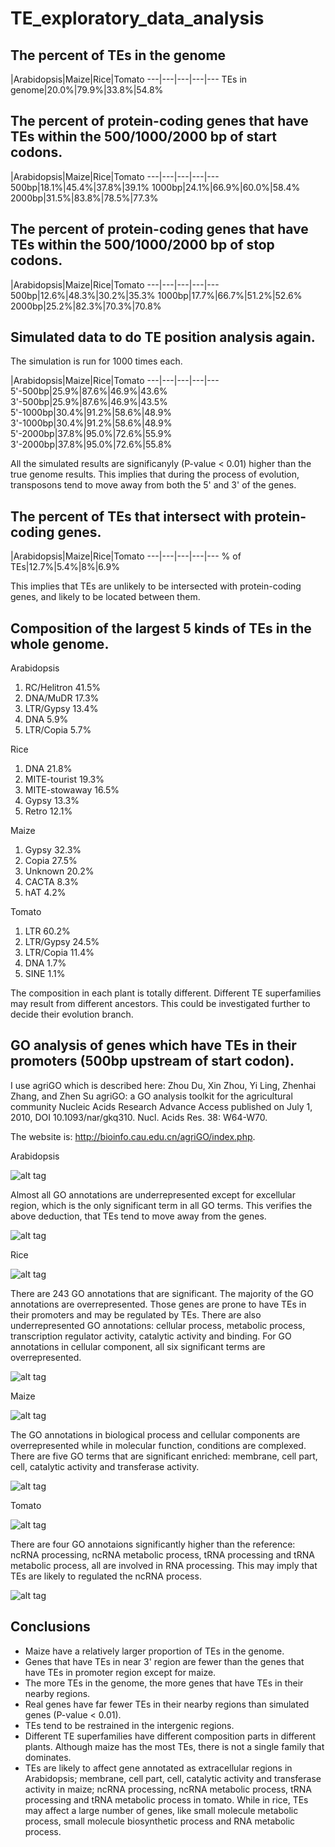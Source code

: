 # TE_exploratory_data_analysis

## The percent of TEs in the genome

 |Arabidopsis|Maize|Rice|Tomato
---|---|---|---|---
TEs in genome|20.0%|79.9%|33.8%|54.8%

## The percent of protein-coding genes that have TEs within the 500/1000/2000 bp of start codons.

 |Arabidopsis|Maize|Rice|Tomato
---|---|---|---|---
500bp|18.1%|45.4%|37.8%|39.1%
1000bp|24.1%|66.9%|60.0%|58.4%
2000bp|31.5%|83.8%|78.5%|77.3%

## The percent of protein-coding genes that have TEs within the 500/1000/2000 bp of stop codons.

 |Arabidopsis|Maize|Rice|Tomato
---|---|---|---|---
500bp|12.6%|48.3%|30.2%|35.3%
1000bp|17.7%|66.7%|51.2%|52.6%
2000bp|25.2%|82.3%|70.3%|70.8%

## Simulated data to do TE position analysis again.

The simulation is run for 1000 times each.

 |Arabidopsis|Maize|Rice|Tomato
---|---|---|---|---
5'-500bp|25.9%|87.6%|46.9%|43.6%
3'-500bp|25.9%|87.6%|46.9%|43.5%
5'-1000bp|30.4%|91.2%|58.6%|48.9%
3'-1000bp|30.4%|91.2%|58.6%|48.9%
5'-2000bp|37.8%|95.0%|72.6%|55.9%
3'-2000bp|37.8%|95.0%|72.6%|55.8%

All the simulated results are significanyly (P-value < 0.01) higher than the true genome results. This implies that during the process of evolution, transposons tend to move away from both the 5' and 3' of the genes.

## The percent of TEs that intersect with protein-coding genes.

 |Arabidopsis|Maize|Rice|Tomato
---|---|---|---|---
% of TEs|12.7%|5.4%|8%|6.9%

This implies that TEs are unlikely to be intersected with protein-coding genes, and likely to be located between them.

## Composition of the largest 5 kinds of TEs in the whole genome. 

Arabidopsis
  1. RC/Helitron 41.5%
  2. DNA/MuDR 17.3%
  3. LTR/Gypsy 13.4%
  4. DNA 5.9%
  5. LTR/Copia 5.7%
  
Rice
  1. DNA 21.8%
  2. MITE-tourist 19.3%
  3. MITE-stowaway 16.5%
  4. Gypsy 13.3%
  5. Retro 12.1%
  
Maize
  1. Gypsy 32.3%
  2. Copia 27.5%
  3. Unknown 20.2%
  4. CACTA 8.3%
  5. hAT 4.2%
  
Tomato
  1. LTR 60.2%
  2. LTR/Gypsy 24.5%
  3. LTR/Copia 11.4%
  4. DNA 1.7%
  5. SINE 1.1%
  
The composition in each plant is totally different. Different TE superfamilies may result from different ancestors. This could be investigated further to decide their evolution branch.

## GO analysis of genes which have TEs in their promoters (500bp upstream of start codon).

I use agriGO which is described here: Zhou Du, Xin Zhou, Yi Ling, Zhenhai Zhang, and Zhen Su agriGO: a GO analysis toolkit for the agricultural community Nucleic Acids Research Advance Access published on July 1, 2010, DOI 10.1093/nar/gkq310. Nucl. Acids Res. 38: W64-W70. 

The website is: http://bioinfo.cau.edu.cn/agriGO/index.php.

Arabidopsis

![alt tag](https://github.com/luluxing/TE_exploratory_data_analysis/blob/master/rawdata/arabidopsis_TAIR10/agriGO_left_500/go.png)

Almost all GO annotations are underrepresented except for excellular region, which is the only significant term in all GO terms. This verifies the above deduction, that TEs tend to move away from the genes.

![alt tag](https://github.com/luluxing/TE_exploratory_data_analysis/blob/master/rawdata/arabidopsis_TAIR10/agriGO_left_500/significant.png)

Rice

![alt tag](https://github.com/luluxing/TE_exploratory_data_analysis/blob/master/rawdata/9311_rice/agriGO_left_500/go.png)

There are 243 GO annotations that are significant. The majority of the GO annotations are overrepresented. Those genes are prone to have TEs in their promoters and may be regulated by TEs. There are also underrepresented GO annotations: cellular process, metabolic process, transcription regulator activity, catalytic activity and binding. For GO annotations in cellular component, all six significant terms are overrepresented.

![alt tag](https://github.com/luluxing/TE_exploratory_data_analysis/blob/master/rawdata/9311_rice/agriGO_left_500/significant.png)

Maize

![alt tag](https://github.com/luluxing/TE_exploratory_data_analysis/blob/master/rawdata/maize/agriGO_left_500/go.png)

The GO annotations in biological process and cellular components are overrepresented while in molecular function, conditions are complexed. There are five GO terms that are significant enriched: membrane, cell part, cell, catalytic activity and transferase activity.

![alt tag](https://github.com/luluxing/TE_exploratory_data_analysis/blob/master/rawdata/maize/agriGO_left_500/significant.png)

Tomato

![alt tag](https://github.com/luluxing/TE_exploratory_data_analysis/blob/master/rawdata/tomato_ITAG2.4/agriGO_left_500/go.png)

There are four GO annotaions significantly higher than the reference: ncRNA processing, ncRNA metabolic process, tRNA processing and tRNA metabolic process, all are involved in RNA processing. This may imply that TEs are likely to regulated the ncRNA process.

![alt tag](https://github.com/luluxing/TE_exploratory_data_analysis/blob/master/rawdata/tomato_ITAG2.4/agriGO_left_500/significant.png)

## Conclusions

* Maize have a relatively larger proportion of TEs in the genome.
* Genes that have TEs in near 3' region are fewer than the genes that have TEs in promoter region except for maize.
* The more TEs in the genome, the more genes that have TEs in their nearby regions.
* Real genes have far fewer TEs in their nearby regions than simulated genes (P-value < 0.01).
* TEs tend to be restrained in the intergenic regions.
* Different TE superfamilies have different composition parts in different plants. Although maize has the most TEs, there is not a single family that dominates.
* TEs are likely to affect gene annotated as extracellular regions in Arabidopsis; membrane, cell part, cell, catalytic activity and transferase activity in maize; ncRNA processing, ncRNA metabolic process, tRNA processing and tRNA metabolic process in tomato. While in rice, TEs may affect a large number of genes, like small molecule metabolic process, small molecule biosynthetic process and RNA metabolic process.
